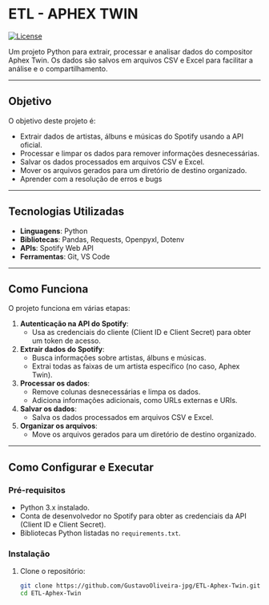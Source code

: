 # ETL - APHEX TWIN

[![License](https://img.shields.io/badge/license-MIT-blue.svg)](LICENSE)

Um projeto Python para extrair, processar e analisar dados do compositor Aphex Twin. Os dados são salvos em arquivos CSV e Excel para facilitar a análise e o compartilhamento.

---

## Objetivo

O objetivo deste projeto é:
- Extrair dados de artistas, álbuns e músicas do Spotify usando a API oficial.
- Processar e limpar os dados para remover informações desnecessárias.
- Salvar os dados processados em arquivos CSV e Excel.
- Mover os arquivos gerados para um diretório de destino organizado.
- Aprender com a resolução de erros e bugs

---

## Tecnologias Utilizadas

- **Linguagens**: Python
- **Bibliotecas**: Pandas, Requests, Openpyxl, Dotenv
- **APIs**: Spotify Web API
- **Ferramentas**: Git, VS Code

---

## Como Funciona

O projeto funciona em várias etapas:
1. **Autenticação na API do Spotify**:
   - Usa as credenciais do cliente (Client ID e Client Secret) para obter um token de acesso.
2. **Extrair dados do Spotify**:
   - Busca informações sobre artistas, álbuns e músicas.
   - Extrai todas as faixas de um artista específico (no caso, Aphex Twin).
3. **Processar os dados**:
   - Remove colunas desnecessárias e limpa os dados.
   - Adiciona informações adicionais, como URLs externas e URIs.
4. **Salvar os dados**:
   - Salva os dados processados em arquivos CSV e Excel.
5. **Organizar os arquivos**:
   - Move os arquivos gerados para um diretório de destino organizado.

---

## Como Configurar e Executar

### Pré-requisitos

- Python 3.x instalado.
- Conta de desenvolvedor no Spotify para obter as credenciais da API (Client ID e Client Secret).
- Bibliotecas Python listadas no `requirements.txt`.

### Instalação

1. Clone o repositório:
   ```bash
   git clone https://github.com/GustavoOliveira-jpg/ETL-Aphex-Twin.git
   cd ETL-Aphex-Twin
